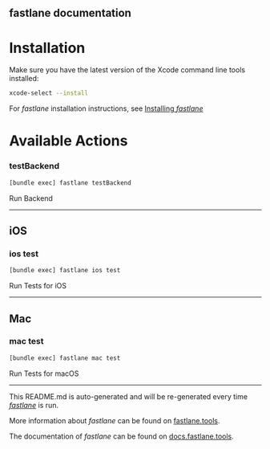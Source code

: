 fastlane documentation
----

# Installation

Make sure you have the latest version of the Xcode command line tools installed:

```sh
xcode-select --install
```

For _fastlane_ installation instructions, see [Installing _fastlane_](https://docs.fastlane.tools/#installing-fastlane)

# Available Actions

### testBackend

```sh
[bundle exec] fastlane testBackend
```

Run Backend

----


## iOS

### ios test

```sh
[bundle exec] fastlane ios test
```

Run Tests for iOS

----


## Mac

### mac test

```sh
[bundle exec] fastlane mac test
```

Run Tests for macOS

----

This README.md is auto-generated and will be re-generated every time [_fastlane_](https://fastlane.tools) is run.

More information about _fastlane_ can be found on [fastlane.tools](https://fastlane.tools).

The documentation of _fastlane_ can be found on [docs.fastlane.tools](https://docs.fastlane.tools).
